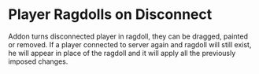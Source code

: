 # Player Ragdolls on Disconnect
Addon turns disconnected player in ragdoll, they can be dragged, painted or removed. If a player connected to server again and ragdoll will still exist, he will appear in place of the ragdoll and it will apply all the previously imposed changes.
